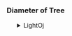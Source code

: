 <h3>Diameter of Tree</h3>
<ul>
	<details>
		<summary>LightOj</summary>
		<ol>
			<li>Problem: <a href="https://lightoj.com/problem/farthest-nodes-in-a-tree">1094 Farthest Nodes in a Tree</a></li>
			<ul>
				<li>Solution: <a href="https://github.com/Mestu-Paul/MyProgramming/blob/master/LightOj/1094_Farthest_Nodes_in_a_Tree.md">1094 Farthest Nodes in a Tree</a></li>
			</ul>
		</ol>
	</details>
</ul>